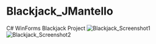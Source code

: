 # Blackjack_JMantello

C# WinForms Blackjack Project
![Blackjack_Screenshot1](https://user-images.githubusercontent.com/38162257/143376385-d7e4054b-5065-4fb7-a458-75a2cb925b3b.jpg)
![Blackjack_Screenshot2](https://user-images.githubusercontent.com/38162257/143376388-c0e74b0d-42ae-4982-b979-f273a200f5e7.jpg)
